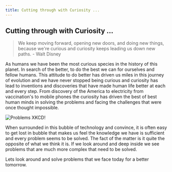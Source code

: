```yaml
---
title: Cutting through with Curiosity ...
---
```

## Cutting through with Curiosity ...

> We keep moving forward, opening new doors, and doing new things, because we're curious and curiosity keeps leading us down new paths.
>  \- Walt Disney


<p>As humans we have been the most curious species in the history of this planet. In search of the better, to do the best we can for ourselves and fellow humans. This attitude to do better has driven us miles in this journey of evolution and we have never stopped being curious and curiosity has lead to inventions and discoveries that have made human life better at each and every step. From discovery of the America to electricity from vaccination's to mobile phones the curiosity has driven the best of best human minds in solving the problems and facing the challenges that were once thought impossible.</p>

![Problems XKCD!](https://imgs.xkcd.com/comics/fixing_problems.png)

<p></p>

<p>When surrounded in this bubble of technology and convince, it is often easy to get lost in bubble that makes us feel the knowledge we have is sufficient and every problem seems to be solved. The fact of the matter is it quite the opposite of what we think it is. If we look around and deep inside we see problems that are much more complex that need to be solved.</p>

<p>Lets look around and solve problems that we face today for a better tomorrow.</p>
